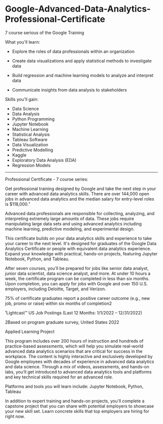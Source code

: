 # Google-Advanced-Data-Analytics-Professional-Certificate
 7 course serious of the Google Training

What you'll learn:

- Explore the roles of data professionals within an organization 

- Create data visualizations and apply statistical methods to investigate data

- Build regression and machine learning models to analyze and interpret data

- Communicate insights from data analysis to stakeholders

Skills you'll gain:
- Data Science
- Data Analysis
- Python Programming
- Jupyter Notebook
- Machine Learning
- Statistical Analysis
- Tableau Software
- Data Visualization
- Predictive Modelling
- Kaggle
- Exploratory Data Analysis (EDA)
- Regression Models
--------------------------------

Professional Certificate - 7 course series: 

Get professional training designed by Google and take the next step in your career with advanced data analytics skills. There are over 144,000 open jobs in advanced data analytics and the median salary for entry-level roles is $118,000.¹ 

Advanced data professionals are responsible for collecting, analyzing, and interpreting extremely large amounts of data. These jobs require manipulating large data sets and using advanced analytics including machine learning, predictive modeling, and experimental design. 

This certificate builds on your data analytics skills and experience to take your career to the next level. It's designed for graduates of the 
Google Data Analytics Certificate
 or people with equivalent data analytics experience. Expand your knowledge with practical, hands-on projects, featuring Jupyter Notebook, Python, and Tableau.

After seven courses, you’ll be prepared for jobs like senior data analyst, junior data scientist, data science analyst, and more. At under 10 hours a week, the certificate program can be completed in less than six months. Upon completion, you can apply for jobs with Google and over 150 U.S. employers, including Deloitte, Target, and Verizon.

75% of certificate graduates report a positive career outcome (e.g., new job, promo or raise) within six months of completion2

¹Lightcast™ US Job Postings (Last 12 Months: 1/1/2022 – 12/31/2022) 

2Based on program graduate survey, United States 2022


Applied Learning Project

This program includes over 200 hours of instruction and hundreds of practice-based assessments, which will help you simulate real-world advanced data analytics scenarios that are critical for success in the workplace. The content is highly interactive and exclusively developed by Google employees with decades of experience in advanced data analytics and data science. Through a mix of videos, assessments, and hands-on labs, you’ll get introduced to advanced data analytics tools and platforms and key technical skills required for an advanced role.

Platforms and tools you will learn include: Jupyter Notebook, Python, Tableau

In addition to expert training and hands-on projects, you'll complete a capstone project that you can share with potential employers to showcase your new skill set. Learn concrete skills that top employers are hiring for right now.


